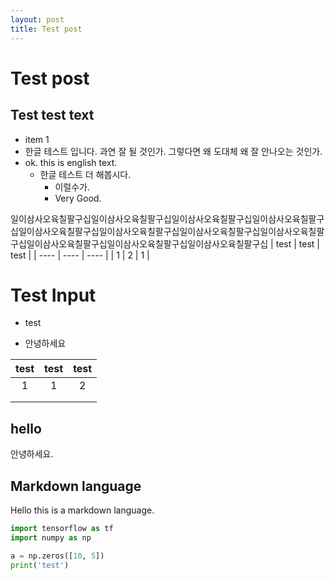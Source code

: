 ```yaml
---
layout: post
title: Test post
---
```


# Test post

## Test test text

+ item 1
+ 한글 테스트 입니다. 과연 잘 될 것인가. 그렇다면 왜 도대체 왜 잘 안나오는 것인가.
+ ok. this is english text.
    * 한글 테스트 더 해봅시다.
        - 이럴수가.
        - Very Good.

일이삼사오육칠팔구십일이삼사오육칠팔구십일이삼사오육칠팔구십일이삼사오육칠팔구십일이삼사오육칠팔구십일이삼사오육칠팔구십일이삼사오육칠팔구십일이삼사오육칠팔구십일이삼사오육칠팔구십일이삼사오육칠팔구십일이삼사오육칠팔구십
| test | test | test |
| ---- | ---- | ---- |
| 1    | 2    | 1    |

# Test Input

+ test

+ 안녕하세요



| test | test | test |
| :--: | :--: | :--: |
|  1   |  1   |  2   |
|      |      |      |
|      |      |      |



## hello

안녕하세요.



## Markdown language

Hello this is a markdown language.

```python
import tensorflow as tf
import numpy as np

a = np.zeros([10, 5])
print('test')
```

